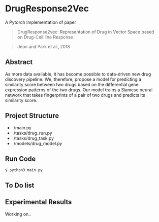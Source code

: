 # DrugResponse2Vec
A Pytorch Implementation of paper
> DrugResponse2vec: Representation of Drug in Vector Space based on Drug-Cell line Response

> Jeon and Park et al., 2018

## Abstract
As more data available, it has become possible to data-driven new drug discovery pipeline. We, therefore, propose a model for predicting a similarity score between two drugs based on the differential gene expression patterns of the two drugs. Our model trains a Siamese neural network that takes fingerprints of a pair of two drugs and predicts its similarity score.

## Project Structure
* ./main.py
* ./tasks/drug_run.py
* ./tasks/drug_task.py
* ./models/drug_model.py

## Run Code
```
$ python3 main.py
```

## To Do list

## Experimental Results
Working on..

